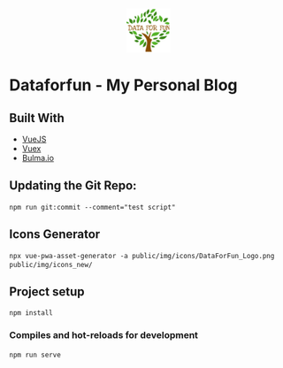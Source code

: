 <a name="readme-top"></a>
<span style="text-align: center;">
<br />

<div align="center">
  <a href="https://www.dataforfun.com">
    <img src="./public/img/icons/apple-touch-icon-180x180.png" alt="Logo" width="80" height="80">
  </a>
</div>
<h1>
Dataforfun - My Personal Blog
</h1>
</span>
<span style="color: blue">
</span>

## Built With

- [VueJS](https://vuejs.org/)
- [Vuex](https://vuex.vuejs.org/)
- [Bulma.io](https://bulma.io/)

## Updating the Git Repo:

```
npm run git:commit --comment="test script"

```

## Icons Generator

```
npx vue-pwa-asset-generator -a public/img/icons/DataForFun_Logo.png public/img/icons_new/
```

## Project setup

```
npm install
```

### Compiles and hot-reloads for development

```
npm run serve
```
